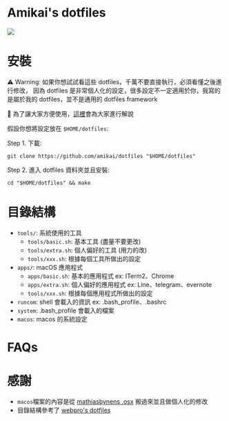 # Amikai's dotfiles
![](https://i.imgur.com/bu2b5hw.png)

# 安裝
⚠️ Warning: 如果你想試試看這些 dotfiles，千萬不要直接執行，必須看懂之後進行修改，
因為 dotfiles 是非常個人化的設定，很多設定不一定適用於你，我寫的是屬於我的 dotfiles，並不是通用的 dotfiles framework

📝 為了讓大家方便使用，[這裡](https://github.com/amikai/dotfiles/labels/documentation)會為大家進行解說

假設你想將設定放在 `$HOME/dotfiles`:

Step 1. 下載:
```
git clone https://github.com/amikai/dotfiles "$HOME/dotfiles"
```
Step 2. 進入 dotfiles 資料夾並且安裝:
```
cd "$HOME/dotfiles" && make
```
# 目錄結構

- `tools/`: 系統使用的工具
  - `tools/basic.sh`: 基本工具 (盡量不要更改) 
  - `tools/extra.sh`: 個人偏好的工具 (用力的改)
  - `tools/xxx.sh`: 根據每個工具所做出的設定
- `apps/`: macOS 應用程式
  - `apps/basic.sh`: 基本的應用程式 ex: ITerm2、Chrome
  - `apps/extra.sh`: 個人偏好的應用程式 ex: Line、telegram、evernote
  - `tools/xxx.sh`: 根據每個應用程式所做出的設定
- `runcom`: shell 會載入的資訊 ex: .bash_profile、.bashrc
- `system`: .bash_profile 會載入的檔案
- `macos`: macos 的系統設定

# FAQs

# 感謝
- `macos`檔案的內容是從 [mathiasbynens .osx](https://github.com/mathiasbynens/dotfiles/blob/master/.osx) 搬過來並且做個人化的修改
- 目錄結構參考了 [webpro's dotfiles](https://github.com/webpro/dotfiles)
